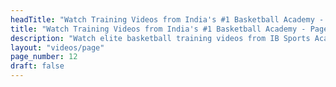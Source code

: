 ```yaml
---
headTitle: "Watch Training Videos from India's #1 Basketball Academy - Page 12 | IB Sports Academy"
title: "Watch Training Videos from India's #1 Basketball Academy - Page 12 | IB Sports Academy"
description: "Watch elite basketball training videos from IB Sports Academy. Learn NBA-level drills, youth coaching tips, and real game action from India's top basketball academy | Delhi's top basketball academy."
layout: "videos/page"
page_number: 12
draft: false
---
```

